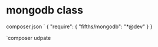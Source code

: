 # mongodb class

composer.json
`
{
  "require": {
    "fifths/mongodb": "*@dev"
  }
}

`composer udpate

